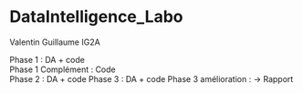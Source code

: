 # DataIntelligence_Labo
Valentin Guillaume IG2A

Phase 1 : DA + code  
Phase 1 Complément : Code  
Phase 2 : DA + code
Phase 3 : DA + code
Phase 3 amélioration : -> Rapport


